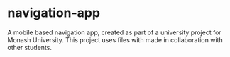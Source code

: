 # navigation-app
A mobile based navigation app, created as part of a university project for Monash University.
This project uses files with made in collaboration with other students.
